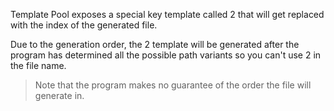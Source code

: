 Template Pool exposes a special key template called 2 that will get replaced with the index of the generated file.

Due to the generation order, the 2 template will be generated after the program has determined all the possible path variants so you can't use 2 in the file name.

> Note that the program makes no guarantee of the order the file will generate in.